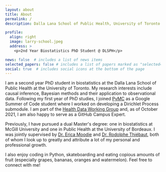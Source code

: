 ```yaml
---
layout: about
title: About
permalink: /
description: Dalla Lana School of Public Health, University of Toronto

profile:
  align: right
  image: larry-school.jpeg
  address: >
    <p>2nd Year Biostatistics PhD Student @ DLSPH</p>

news: false  # includes a list of news items
selected_papers: false # includes a list of papers marked as "selected={true}"
social: true  # includes social icons at the bottom of the page
---
```


I am a second year PhD student in biostatistics at the Dalla Lana School of Public Health at the University of Toronto. My research interests include causal inference, Bayesian methods and their application to observational data. Following my first year of PhD studies, I joined [PyMC](https://docs.pymc.io/en/stable/) as a Google Summer of Code student where I worked on developing a Dirichlet Process submodule. I am part of the [Health Data Working Group](https://health-data-working-group.github.io/) and, as of October 2021, I am also happy to serve as a GitHub Campus Expert.

Previously, I have pursued a dual Master's degree: one in biostatistics at McGill University and one in Public Health at the University of Bordeaux. I was jointly supervised by [Dr. Erica Moodie](https://www.ericamoodie.com/) and [Dr. Rodolphe Thiébaut](https://www.bordeaux-population-health.center/profile/rodolphe-thiebaut/), both of whom I look up to greatly and attribute a lot of my personal and professional growth.

I also enjoy coding in Python, skateboarding and eating copious amounts of fruit (especially grapes, bananas, oranges and watermelon). Feel free to connect with me!
